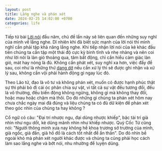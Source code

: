 ```yaml
---
layout: post
title: Lắng nghe và phán xét
date: 2024-02-25 14:02:00 +0700
categories: life
---
```


Tiếp từ bài [Lời nói](https://xn--chuyn-ksa.vn/life/2024/01/04/l%E1%BB%9Di-n%C3%B3i.html) đầu năm, chủ đề lần này sẽ liên quan đến những suy nghĩ của mình về lắng nghe. Dĩ nhiên khi đã biết sức mạnh của lời nói thì mình nghĩ cần phải tập khả năng lắng nghe. Khi tiếp nhận lời nói của kẻ khác đầu tiên chúng ta cần tập một thái độ cực kỳ bình tĩnh và nhẹ nhàng và nên coi như lời nói là làn gió thoảng qua, tâm bất động, chỉ cần hiểu cảm giác làn gió, mát hay nóng là đủ. Không cần phát xét, suy nghĩ xa hơn, việc đấy để sau, coi như là những thứ [dang dở](https://xn--chuyn-ksa.vn/life/2024/02/14/tinh-yeu-zeigarnik.html) nếu cần xử lý thì sẽ được ghi nhận và xử lý sau, không cần vội phải hành động gì ngay lúc đó.  

Theo Lão tử, đạo là vô tư và không phán xét, muốn có được hạnh phúc thật sự thì phải bỏ đi cái óc phân chia sự vật, vì tất cả sự vật đều tương đối, đều là vô thường, đều biến động không ngừng, không gì mà không thay đổi, hoặc mau hoặc chậm mà thôi. Do đó những gì chúng ta phán xét hôm nay chưa chắc ngày mai đã đúng và liệu chúng ta có đủ dữ kiện để phán xét theo góc nhìn của chúng ta hay không ? 

Cổ ngữ có câu: "Đại trí nhược ngu, đại dũng nhược khiếp", bậc tài trí giả nhìn như ngu dốt, kẻ dũng mãnh nhìn như khiếp nhược. Quỷ Cốc Tử cũng nói: "Người thông minh xưa nay không hề khoa trương sở trường của mình, giả ngốc, giả đần, giả hồ đồ là cách tốt nhất để ẩn thân". Do đó nhìn bề ngoài khó mà phán xét người khác được và chúng ta cũng phải học cách làm sao lắng nghe và bớt nói, nhu nhường để luyện dũng.


